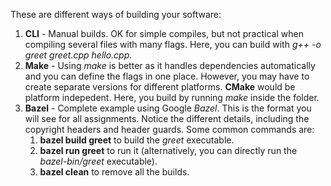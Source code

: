 These are different ways of building your software:
1. **CLI** - Manual builds. OK for simple compiles, but not practical when compiling several files with many flags. Here, you can build with *g++ -o greet greet.cpp hello.cpp*.
2. **Make** - Using *make* is better as it handles dependencies automatically and you can define the flags in one place. However, you may have to create separate versions for different platforms. **CMake** would be platform indepedent. Here, you build by running *make* inside the folder.
3. **Bazel** - Complete example using Google *Bazel*. This is the format you will see for all assignments. Notice the different details, including the copyright headers and header guards. Some common commands are:
    1. **bazel build greet** to build the *greet* executable.
    2. **bazel run greet** to run it (alternatively, you can directly run the *bazel-bin/greet* executable).
    3. **bazel clean** to remove all the builds.
